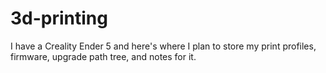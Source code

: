 # 3d-printing

I have a Creality Ender 5 and here's where I plan to store my print profiles, firmware, upgrade path tree, and notes for it.
